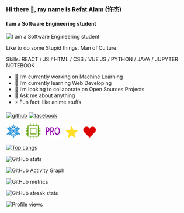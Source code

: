 ### Hi there 👋, my name is Refat Alam (许杰)
#### I am a Software Engineering student
![I am a Software Engineering student](https://68.media.tumblr.com/c06c69280f5ff93cd25893e2a3c8b5b3/tumblr_mlv3bmsk7P1r67h3uo1_500.gif)

Like to do some Stupid things.
Man of Culture.

Skills: REACT / JS / HTML / CSS / VUE JS / PYTHON / JAVA / JUPYTER NOTEBOOK

- 🔭 I’m currently working on Machine Learning 
- 🌱 I’m currently learning Web Developing 
- 👯 I’m looking to collaborate on Open Sources Projects 
- 💬 Ask me about anything 
- ⚡ Fun fact: like anime stuffs 


[<img src='https://cdn.jsdelivr.net/npm/simple-icons@3.0.1/icons/github.svg' alt='github' height='40'>](https://github.com/NICKsensei)  [<img src='https://cdn.jsdelivr.net/npm/simple-icons@3.0.1/icons/facebook.svg' alt='facebook' height='40'>](https://www.facebook.com/refat.yahoo)  

<a href='https://archiveprogram.github.com/'><img src='https://raw.githubusercontent.com/acervenky/animated-github-badges/master/assets/acbadge.gif' width='40' height='40'></a> <a href='https://docs.github.com/en/developers'><img src='https://raw.githubusercontent.com/acervenky/animated-github-badges/master/assets/devbadge.gif' width='40' height='40'></a> <a href='https://github.com/pricing'><img src='https://raw.githubusercontent.com/acervenky/animated-github-badges/master/assets/pro.gif' width='40' height='40'></a> <a href='https://stars.github.com/'><img src='https://raw.githubusercontent.com/acervenky/animated-github-badges/master/assets/starbadge.gif' width='35' height='35'></a> <a href='https://docs.github.com/en/github/supporting-the-open-source-community-with-github-sponsors'><img src='https://raw.githubusercontent.com/acervenky/animated-github-badges/master/assets/sponsorbadge.gif' width='35' height='35'></a> 

[![Top Langs](https://github-readme-stats.vercel.app/api/top-langs/?username=NICKsensei)](https://github.com/anuraghazra/github-readme-stats)

![GitHub stats](https://github-readme-stats.vercel.app/api?username=NICKsensei&show_icons=true)  

![GitHub Activity Graph](https://activity-graph.herokuapp.com/graph?username=NICKsensei)  

![GitHub metrics](https://metrics.lecoq.io/NICKsensei)  

![GitHub streak stats](https://github-readme-streak-stats.herokuapp.com/?user=NICKsensei)  

![Profile views](https://gpvc.arturio.dev/NICKsensei)  
